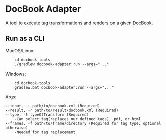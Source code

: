 # DocBook Adapter
A tool to execute tag transformations and renders on a given DocBook.
## Run as a CLI 
MacOS/Linux: 
```
    cd docbook-tools
    ./gradlew docbook-adapter:run --args="..."    
```
Windows: 
```
    cd docbook-tools
    gradlew.bat docbook-adapter:run --args="..."    
```
Args: 
```
--input, -i path/to/docbook.xml (Required)
--result, -r path/to/result/docbook.xml (Required) 
--type, -t typeOfTransform (Required)
    -Can select tag(replaces our defined tags), pdf, or html
--frames, -f path/to/frame/directory (Required for tag type, optional otherwise)
    -Needed for tag replacement
```